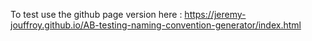 To test use the github page version here :  https://jeremy-jouffroy.github.io/AB-testing-naming-convention-generator/index.html
